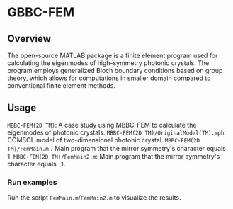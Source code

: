 # GBBC-FEM

## Overview
The open-source MATLAB package is a finite element program used for calculating the eigenmodes of high-symmetry photonic crystals. The program employs generalized Bloch boundary conditions based on group theory, which allows for computations in smaller domain compared to conventional finite element methods.

## Usage
`MBBC-FEM(2D TM)`: A case study using MBBC-FEM to calculate the eigenmodes of photonic crystals.
`MBBC-FEM(2D TM)/OriginalModel(TM).mph`: COMSOL model of two-dimensional photonic crystal.
`MBBC-FEM(2D TM)/FemMain.m`：Main program that the mirror symmetry's character equals 1.
`MBBC-FEM(2D TM)/FemMain2.m`: Main program that the mirror symmetry's character equals -1.

### Run examples
Run the script `FemMain.m`/`FemMain2.m` to visualize the results.
